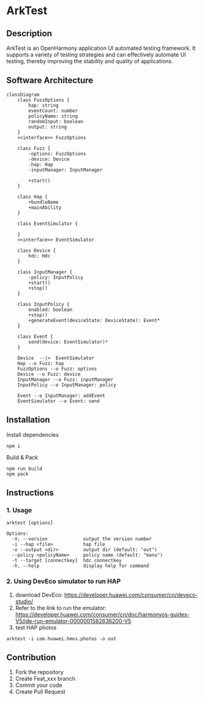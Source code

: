 # ArkTest

## Description
ArkTest is an OpenHarmony application UI automated testing framework. It supports a variety of testing strategies and can effectively automate UI testing, thereby improving the stability and quality of applications.

## Software Architecture
```Mermaid
classDiagram
    class FuzzOptions {
        hap: string
        eventCount: number
        policyName: string
        randomInput: boolean
        output: string
    }
    <<interface>> FuzzOptions

    class Fuzz {
        -options: FuzzOptions
        -device: Device
        -hap: Hap
        -inputManager: InputManager

        +start()
    }

    class Hap {
        +bundleName
        +mainAbility
    }

    class EventSimulator {

    }
    <<interface>> EventSimulator

    class Device {
        hdc: Hdc
    }

    class InputManager {
        -policy: InputPolicy
        +start()
        +stop()
    }

    class InputPolicy {
        enabled: boolean
        +stop()
        +generateEvent(deviceState: DeviceState): Event*
    }

    class Event {
        send(device: EventSimulator)*
    }

    Device  --|>  EventSimulator
    Hap --o Fuzz: hap
    FuzzOptions --o Fuzz: options
    Device --o Fuzz: device
    InputManager --o Fuzz: inputManager
    InputPolicy --o InputManager: policy

    Event --o InputManager: addEvent
    EventSimulator --o Event: send
```

## Installation
Install dependencies
```
npm i
```
Build & Pack
```
npm run build
npm pack
```

## Instructions

### 1. Usage 
```
arktest [options]

Options:
  -V, --version             output the version number
  -i --hap <file>           hap file
  -o --output <dir>         output dir (default: "out")
  --policy <policyName>     policy name (default: "manu")
  -t --target [connectkey]  hdc connectkey
  -h, --help                display help for command
```

### 2.  Using DevEco simulator to run HAP  

1.  download DevEco: https://developer.huawei.com/consumer/cn/deveco-studio/  
2.  Refer to the link to run the emulator: https://developer.huawei.com/consumer/cn/doc/harmonyos-guides-V5/ide-run-emulator-0000001582636200-V5
3.  test HAP photos
```
arktest -i com.huawei.hmos.photos -o out
```

## Contribution

1.  Fork the repository
2.  Create Feat_xxx branch
3.  Commit your code
4.  Create Pull Request

